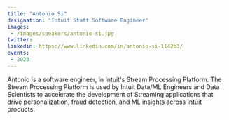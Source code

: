 ```yaml
---
title: "Antonio Si"
designation: "Intuit Staff Software Engineer"
images:
 - /images/speakers/antonio-si.jpg
twitter: 
linkedin: https://www.linkedin.com/in/antonio-si-1142b3/
events:
 - 2023
---
```


Antonio is a software engineer, in Intuit's Stream Processing Platform. The Stream Processing Platform is used by Intuit Data/ML Engineers and Data Scientists to accelerate the development of Streaming applications that drive personalization, fraud detection, and ML insights across Intuit products.